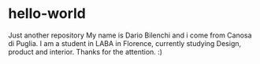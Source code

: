 # hello-world
Just another repository
My name is Dario Bilenchi and i come from Canosa di Puglia.
I am a student in LABA in Florence, currently studying Design, product and interior.
Thanks for the attention. :)
